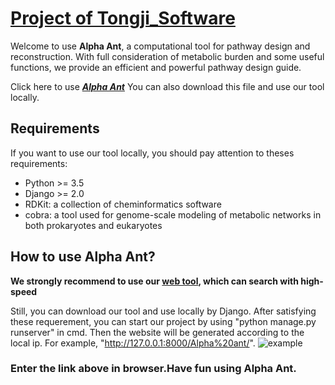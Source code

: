 # [Project of Tongji_Software](http://2018.igem.org/Team:Tongji-Software)

Welcome to use **Alpha Ant**, a computational tool for pathway design and reconstruction. With full consideration of metabolic burden and some useful functions, we provide an efficient and powerful pathway design guide.

Click here to use [***Alpha Ant***](http://118.31.56.237:8099/Alpha%20ant/)
You can also download this file and use our tool locally.

## Requirements
  If you want to use our tool locally, you should pay attention to theses requirements:
  * Python >= 3.5
  * Django >= 2.0
  * RDKit: a collection of cheminformatics software
  * cobra: a tool used for genome-scale modeling of metabolic networks in both prokaryotes and eukaryotes

## How to use Alpha Ant?
  **We strongly recommend to use our [web tool](http://118.31.56.237:8099/Alpha%20ant/), which can search with high-speed**
  
  Still, you can download our tool and use locally by Django. After satisfying these requerement, you can start our project by using "python manage.py runserver" in cmd. Then the website will be generated according to the local ip. For example, "http://127.0.0.1:8000/Alpha%20ant/".
  ![example](http://2018.igem.org/wiki/images/a/a1/T--Tongji-Software--django.png)
 

### Enter the link above in browser.Have fun using Alpha Ant.
